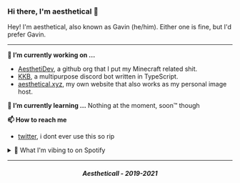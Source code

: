 ### Hi there, I'm aesthetical 👋

Hey! I'm aesthetical, also known as Gavin (he/him). Either one is fine, but I'd prefer Gavin. 

---

**🔭 I’m currently working on ...**
- [AesthetiDev](https://github.com/AesthetiDev), a github org that I put my Minecraft related shit.
- [KKB](https://top.gg/bot/431893326892105758), a multipurpose discord bot written in TypeScript.
- [aesthetical.xyz](https://aesthetical.xyz), my own website that also works as my personal image host.

**🌱 I’m currently learning ...**
Nothing at the moment, soon:tm: though

**📫 How to reach me**
- [twitter](https://twitter.com/ixaesthetical1), i dont ever use this so rip

<details>
  <summary><bold>🎵 What I'm vibing to on Spotify</bold></summary>

  <img src="https://spotify.aio-api.ml/spotify?id=abxiei2c7de0yqic3nzwd7oqi&theme=plain&image=true&color_theme=dark&bars_when_not_listening=false&bg_color=&title_color=&text_color=&hide_status=false&display_timer=true">
</details>

---

<h5 align="center">Aestheticall - 2019-2021</h5>
